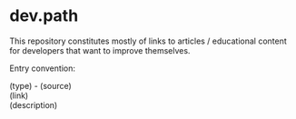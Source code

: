 # dev.path
This repository constitutes mostly of links to articles / educational content for developers that want to improve themselves.

Entry convention:

(type) - (source)   
(link)    
(description)
